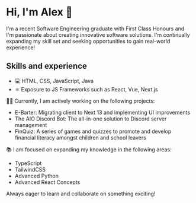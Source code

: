 # Hi, I'm Alex 👋
I'm a recent Software Engineering graduate with First Class Honours and I'm passionate about creating innovative software solutions. I'm continually expanding my skill set and seeking opportunities to gain real-world experience!

## Skills and experience
* 💻 HTML, CSS, JavaScript, Java
* ⚛️ Exposure to JS Frameworks such as React, Vue, Next.js

👨‍💻 Currently, I am actively working on the following projects:

* E-Barter: Migrating client to Next 13 and implementing UI improvements
* The AIO Discord Bot: The all-in-one solution to Discord server management
* FinQuiz: A series of games and quizzes to promote and develop financial literacy amongst children and school leavers

📚 I am focused on expanding my knowledge in the following areas:

* TypeScript
* TailwindCSS
* Advanced Python
* Advanced React Concepts

Always eager to learn and collaborate on something exciting!
